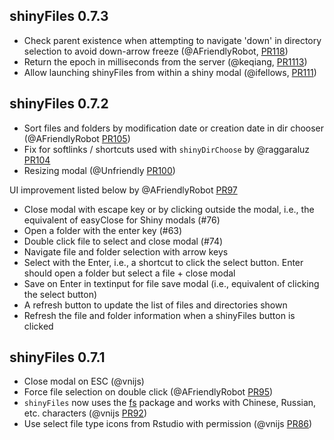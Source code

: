 shinyFiles 0.7.3
--------------------------------------------------------------------

* Check parent existence when attempting to navigate 'down' in directory selection to avoid down-arrow freeze (@AFriendlyRobot, [PR118](https://github.com/thomasp85/shinyFiles/pull/118))
* Return the epoch in milliseconds from the server (@keqiang, [PR1113](https://github.com/thomasp85/shinyFiles/pull/113))
* Allow launching shinyFiles from within a shiny modal (@ifellows, [PR111](https://github.com/thomasp85/shinyFiles/pull/111))

shinyFiles 0.7.2
--------------------------------------------------------------------

* Sort files and folders by modification date or creation date in dir chooser (@AFriendlyRobot [PR105](https://github.com/thomasp85/shinyFiles/pull/105))
* Fix for softlinks / shortcuts used with `shinyDirChoose` by @raggaraluz [PR104](https://github.com/thomasp85/shinyFiles/pull/104) 
* Resizing modal (@Unfriendly [PR100](https://github.com/thomasp85/shinyFiles/pull/100))

UI improvement listed below by @AFriendlyRobot [PR97](https://github.com/thomasp85/shinyFiles/pull/97)

* Close modal with escape key or by clicking outside the modal, i.e., the equivalent of easyClose for Shiny modals (#76)
* Open a folder with the enter key (#63)
* Double click file to select and close modal (#74)
* Navigate file and folder selection with arrow keys
* Select with the Enter, i.e., a shortcut to click the select button. Enter should open a folder but select a file + close modal
* Save on Enter in textinput for file save modal (i.e., equivalent of clicking the select button)
* A refresh button to update the list of files and directories shown
* Refresh the file and folder information when a shinyFiles button is clicked

shinyFiles 0.7.1
--------------------------------------------------------------------

* Close modal on ESC (@vnijs)
* Force file selection on double click (@AFriendlyRobot [PR95](https://github.com/thomasp85/shinyFiles/pull/95))
* `shinyFiles` now uses the [fs](https://github.com/r-lib/fs) package and works with Chinese, Russian, etc. characters (@vnijs [PR92](https://github.com/thomasp85/shinyFiles/pull/92))
* Use select file type icons from Rstudio with permission (@vnijs [PR86](https://github.com/thomasp85/shinyFiles/pull/86))
